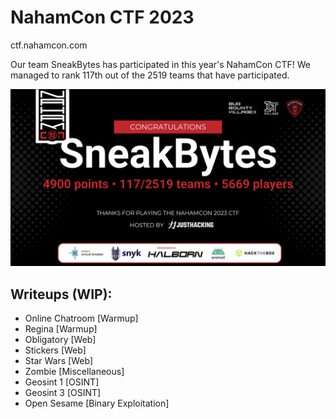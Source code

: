 # NahamCon CTF 2023

ctf.nahamcon.com


Our team SneakBytes has participated in this year's NahamCon CTF! We managed to rank 117th  out of the 2519 teams that have participated.

![SneakBytes](./c27cbab810f5b0c842810218b078fae37f07c3d047e84ffe3f2297767daf5368.png)

## Writeups (WIP):
- Online Chatroom  [Warmup]
- Regina [Warmup]
- Obligatory [Web]
- Stickers [Web]
- Star Wars [Web]
- Zombie [Miscellaneous]
- Geosint 1 [OSINT]
- Geosint 3 [OSINT]
- Open Sesame [Binary Exploitation]
